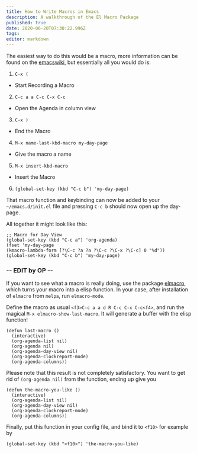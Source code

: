 ```yaml
---
title: How to Write Macros in Emacs
description: A walkthrough of the El Macro Package
published: true
date: 2020-06-20T07:30:22.996Z
tags: 
editor: markdown
---
```


The easiest way to do this would be a macro, more information can be found on the [emacswiki](https://www.emacswiki.org/emacs/KeyboardMacros), but essentially all you would do is:

1. `C-x (`
  * Start Recording a Macro
2. `C-c a a C-c C-x C-c`
  * Open the Agenda in column view
3. `C-x )`
  * End the Macro
4. `M-x name-last-kbd-macro my-day-page`
  * Give the macro a name
5. `M-x insert-kbd-macro`
  * Insert the Macro
6. `(global-set-key (kbd "C-c b") 'my-day-page)`


That macro function and keybinding can now be added to your `~/emacs.d/init.el` file and pressing `C-c b` should now open up the day-page.

All together it might look like this:

    ;; Macro for Day View
    (global-set-key (kbd "C-c a") 'org-agenda)
    (fset 'my-day-page
    (kmacro-lambda-form [?\C-c ?a ?a ?\C-c ?\C-x ?\C-c] 0 "%d"))
    (global-set-key (kbd "C-c b") 'my-day-page)



### -- EDIT by OP --

If you want to see what a macro is really doing, use the package [elmacro](https://emacs.stackexchange.com/questions/70/how-to-save-a-keyboard-macro-as-a-lisp-function), which turns your macro into a elisp function. In your case, after installation of `elmacro` from `melpa`, run `elmacro-mode`.

Define the macro as usual `<f3>C-c a a d R C-c C-x C-c<f4>`, and run the magical `M-x elmacro-show-last-macro`. It will generate a buffer with the elisp function!

```
(defun last-macro ()
  (interactive)
  (org-agenda-list nil)
  (org-agenda nil)
  (org-agenda-day-view nil)
  (org-agenda-clockreport-mode)
  (org-agenda-columns))
```

Please note that this result is not completely satisfactory. You want to get rid of `(org-agenda nil)` from the function, ending up give you

```
(defun the-macro-you-like ()
  (interactive)
  (org-agenda-list nil)
  (org-agenda-day-view nil)
  (org-agenda-clockreport-mode)
  (org-agenda-columns))
```

Finally, put this function in your config file, and bind it to `<f10>` for example by

`(global-set-key (kbd "<f10>") 'the-macro-you-like)`
